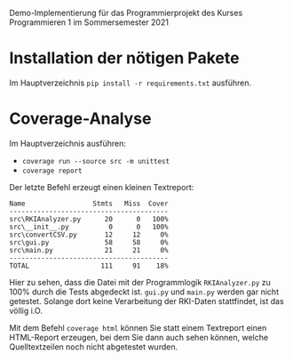 Demo-Implementierung für das Programmierprojekt des Kurses
Programmieren 1 im Sommersemester 2021


Installation der nötigen Pakete
=

Im Hauptverzeichnis `pip install -r requirements.txt` ausführen.


Coverage-Analyse
=
Im Hauptverzeichnis ausführen:
- `coverage run --source src -m unittest`
- `coverage report`

Der letzte Befehl erzeugt einen kleinen Textreport:
```
Name                 Stmts   Miss  Cover
----------------------------------------
src\RKIAnalyzer.py      20      0   100%
src\__init__.py          0      0   100%
src\convertCSV.py       12     12     0%
src\gui.py              58     58     0%
src\main.py             21     21     0%
----------------------------------------
TOTAL                  111     91    18%
```

Hier zu sehen, dass die Datei mit der Programmlogik `RKIAnalyzer.py` zu 100% durch die Tests abgedeckt ist.
`gui.py` und `main.py` werden gar nicht getestet. Solange dort keine Verarbeitung der RKI-Daten stattfindet, ist
das völlig i.O.


Mit dem Befehl `coverage html` können Sie statt einem Textreport einen HTML-Report
erzeugen, bei dem Sie dann auch sehen können, welche Quelltextzeilen noch nicht 
abgetestet wurden.
